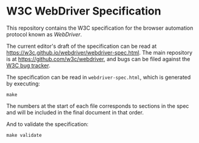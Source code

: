 # W3C WebDriver Specification

This repository contains the W3C specification
for the browser automation protocol known as _WebDriver_.

The current editor's draft of the specification can be read
at https://w3c.github.io/webdriver/webdriver-spec.html.
The main repository is at https://github.com/w3c/webdriver,
and bugs can be filed against the
[W3C bug tracker](https://www.w3.org/Bugs/Public/enter_bug.cgi?comment=&blocked=20860&short_desc=%5BWebDriver%20Spec%5D%3A%20&product=Browser%20Test%2FTools%20WG&component=WebDriver).

The specification can be read in `webdriver-spec.html`,
which is generated by executing:

    make

The numbers at the start of each file corresponds to sections in the spec
and will be included in the final document in that order.

And to validate the specification:

    make validate